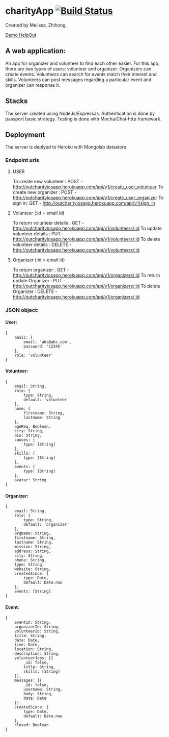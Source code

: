 
# charityApp [![Build Status](https://travis-ci.org/chengzh2008/charityApp.svg?branch=heroku)](https://travis-ci.org/chengzh2008/charityApp)

Created by Melissa, Zhihong.

[Demo HelpOut](https://helpyouhelpme.herokuapp.com)
	
	
## A web application:
An app for organizer and volunteer to find each other easier. For this app, there are two types of users: volunteer and organizer. Organizers can create events. Volunteers can search for events match their interest and skills. Volunteers can post messages regarding a particular event and organizer can response it.

## Stacks
The server created using NodeJs/ExpressJs. Authentication is done by passport basic strategy. Testing is done with Mocha/Chai-http framework. 

## Deployment
The server is deplyed to Heroku with Mongolab datastore. 

### Endpoint urls

1) USER

    To create new volunteer     : POST - http://outcharityiosapp.herokuapp.com/api/v1/create_user_volunteer
    To create new organizer     : POST - http://outcharityiosapp.herokuapp.com/api/v1/create_user_organizer
    To sign in:    GET - http://outcharityiosapp.herokuapp.com/api/v1/sign_in
2) Volunteer (:id = email id)

    To return volunteer details : GET - http://outcharityiosapp.herokuapp.com/api/v1/volunteers/:id
    To update volunteer details : PUT - http://outcharityiosapp.herokuapp.com/api/v1/volunteers/:id
    To delete volunteer details : DELETE - http://outcharityiosapp.herokuapp.com/api/v1/volunteers/:id
    
3) Organizer (:id = email id)

    To return organizer          : GET - http://outcharityiosapp.herokuapp.com/api/v1/organizers/:id
    To return update Organizer     : PUT - http://outcharityiosapp.herokuapp.com/api/v1/organizers/:id
    To delete Organizer         : DELETE - http://outcharityiosapp.herokuapp.com/api/v1/organizers/:id
    
### JSON object:
 
#### User: 
	{
    	basic: {
        	email: 'abc@abc.com',
        	password: '12345'
    	},
    	role: 'volunteer'
	}

#### Volunteer:
	{
	    email: String,
	    role: {
	        type: String,
	        default: 'volunteer'
	    },
	    name: {
	        firstname: String,
	        lastname: String
	    },
	    ageReq: Boolean,
	    city: String,
	    bio: String,
	    causes: {
	        type: [String]
	    },
	    skills: {
	        type: [String]
	    },
	    events: {
	        type: [String]
	    },
	    avatar: String
	}
	
#### Organizer:

	{
	    email: String,
	    role: {
	        type: String,
	        default: 'organizer'
	    },
	    orgName: String,
	    firstname: String,
	    lastname: String,
	    mission: String,
	    address: String,
	    city: String,
	    phone: String,
	    type: String,
	    website: String,
	    createdSince: {
	        type: Date,
	        default: Date.now
	    },
	    events: [String]
	}

#### Event:

	{
	    eventId: String,
	    organizerId: String,
	    volunteerId: String,
	    title: String,
	    date: Date,
	    time: Date,
	    location: String,
	    description: String,
	    volunteerJobs: [{
	        _id: false,
	        title: String,
	        skills: [String]
	    }],
	    messages: [{
	        _id: false,
	        username: String,
	        body: String,
	        date: Date
	    }],
	    createdSince: {
	        type: Date,
	        default: Date.now
	    },
	    closed: Boolean
	}

  
    
   
